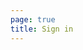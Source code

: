 ```yaml
---
page: true
title: Sign in
---
```


<script setup>
import Login from '@theme/components/Dashboard.vue'

</script>

<Dashboard />
